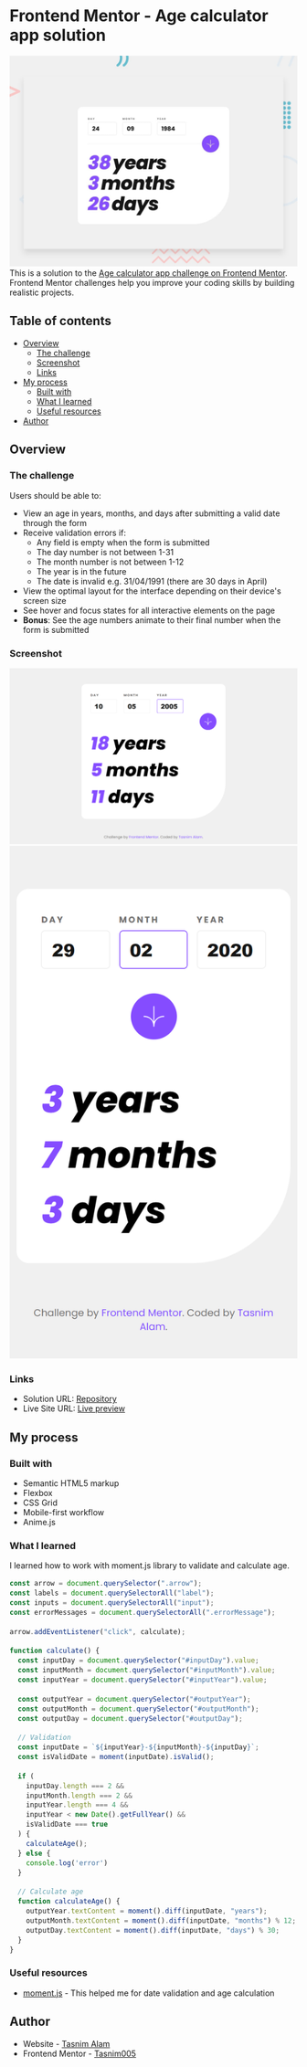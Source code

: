 # Frontend Mentor - Age calculator app solution

![Design preview for the Age calculator app coding challenge](./design/desktop-preview.jpg)
This is a solution to the [Age calculator app challenge on Frontend Mentor](https://www.frontendmentor.io/challenges/age-calculator-app-dF9DFFpj-Q). Frontend Mentor challenges help you improve your coding skills by building realistic projects.

## Table of contents

- [Overview](#overview)
  - [The challenge](#the-challenge)
  - [Screenshot](#screenshot)
  - [Links](#links)
- [My process](#my-process)
  - [Built with](#built-with)
  - [What I learned](#what-i-learned)
  - [Useful resources](#useful-resources)
- [Author](#author)

## Overview

### The challenge

Users should be able to:

- View an age in years, months, and days after submitting a valid date through the form
- Receive validation errors if:
  - Any field is empty when the form is submitted
  - The day number is not between 1-31
  - The month number is not between 1-12
  - The year is in the future
  - The date is invalid e.g. 31/04/1991 (there are 30 days in April)
- View the optimal layout for the interface depending on their device's screen size
- See hover and focus states for all interactive elements on the page
- **Bonus**: See the age numbers animate to their final number when the form is submitted

### Screenshot

![desktop](assets/images/desktop-preview.png)
![mobile](assets/images/mobile-preview.png)

### Links

- Solution URL: [Repository](https://your-solution-url.com)
- Live Site URL: [Live preview](https://your-live-site-url.com)

## My process

### Built with

- Semantic HTML5 markup
- Flexbox
- CSS Grid
- Mobile-first workflow
- Anime.js

### What I learned

I learned how to work with moment.js library to validate and calculate age.

```js
const arrow = document.querySelector(".arrow");
const labels = document.querySelectorAll("label");
const inputs = document.querySelectorAll("input");
const errorMessages = document.querySelectorAll(".errorMessage");

arrow.addEventListener("click", calculate);

function calculate() {
  const inputDay = document.querySelector("#inputDay").value;
  const inputMonth = document.querySelector("#inputMonth").value;
  const inputYear = document.querySelector("#inputYear").value;

  const outputYear = document.querySelector("#outputYear");
  const outputMonth = document.querySelector("#outputMonth");
  const outputDay = document.querySelector("#outputDay");

  // Validation
  const inputDate = `${inputYear}-${inputMonth}-${inputDay}`;
  const isValidDate = moment(inputDate).isValid();

  if (
    inputDay.length === 2 &&
    inputMonth.length === 2 &&
    inputYear.length === 4 &&
    inputYear < new Date().getFullYear() &&
    isValidDate === true
  ) {
    calculateAge();
  } else {
    console.log('error')
  }

  // Calculate age
  function calculateAge() {
    outputYear.textContent = moment().diff(inputDate, "years");
    outputMonth.textContent = moment().diff(inputDate, "months") % 12;
    outputDay.textContent = moment().diff(inputDate, "days") % 30;
  }
}
```

### Useful resources

- [moment.js](https://momentjs.com/) - This helped me for date validation and age calculation

## Author
- Website - [Tasnim Alam](https://github.com/Tasnim005)
- Frontend Mentor - [Tasnim005](https://www.frontendmentor.io/profile/Tasnim005)

